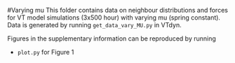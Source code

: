 #Varying mu
This folder contains data on neighbour distributions and forces for VT model simulations (3x500 hour) with varying mu (spring constant). Data is generated by running `get_data_vary_MU.py` in VTdyn.

Figures in the supplementary information can be reproduced by running 
 
 - `plot.py` for Figure 1
